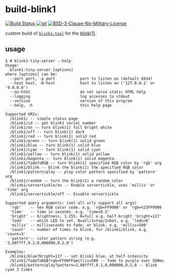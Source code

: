 # build-blink1

[![Build Status](https://jenkins.sudo.is/buildStatus/icon?job=ben%2Fbuild-blink1%2Fmain&style=flat-square)](https://jenkins.sudo.is/job/ben/job/build-blink1/)
[![git](https://git.sudo.is/shieldsio/static/v1?label=git&message=git.sudo.is/ben/build-blink1k&logo=gitea&style=flat-square&logoWidth=20&color=darkgreen)](https://git.sudo.is/ben/build-blink1)
[![BSD-3-Clause-No-Military-License](https://git.sudo.is/shieldsio/badge/license-BSD-blue?style=flat-square)](LICENSE)

custom build of [`blink1-tool`](https://github.com/todbot/blink1-tool/) for the [blink(1)](https://blink1.thingm.com/).

## usage

```
$ # blink1-tiny-server --help
Usage:
  blink1-tiny-server [options]
where [options] can be:
  --port port, -p port           port to listen on (default 8934)
  --host host, -H host           host to listen on ('127.0.0.1' or '0.0.0.0')
  --no-html                      do not serve static HTML help
  --logging                      log accesses to stdout
  --version                      version of this program
  --help, -h                     this help page

Supported URIs:
  /blink1/ -- simple status page
  /blink1/id -- get blink1 serial number
  /blink1/on -- turn blink(1) full bright white
  /blink1/off -- turn blink(1) dark
  /blink1/red -- turn blink(1) solid red
  /blink1/green -- turn blink(1) solid green
  /blink1/blue -- turn blink(1) solid blue
  /blink1/cyan -- turn blink(1) solid cyan
  /blink1/yellow -- turn blink(1) solid yellow
  /blink1/magenta -- turn blink(1) solid magenta
  /blink1/fadeToRGB -- turn blink(1) specified RGB color by 'rgb' arg
  /blink1/blink -- blink the blink(1) the specified RGB color
  /blink1/pattern/play -- play color pattern specified by 'pattern' arg
  /blink1/random -- turn the blink(1) a random color
  /blink1/servertickle/on -- Enable servertickle, uses 'millis' or 'time' arg
  /blink1/servertickle/off -- Disable servertickle

Supported query arguments: (not all urls support all args)
  'rgb'    -- hex RGB color code. e.g. 'rgb=FF9900' or 'rgb=%23FF9900
  'time'   -- time in seconds. e.g. 'time=0.5'
  'bright' -- brightness, 1-255, 0=full e.g. half-bright 'bright=127'
  'ledn'   -- which LED to set. 0=all/1=top/2=bot, e.g. 'ledn=0'
  'millis' -- milliseconds to fade, or blink, e.g. 'millis=500'
  'count'  -- number of times to blink, for /blink1/blink, e.g. 'count=3'
  'pattern'-- color pattern string (e.g. '3,00ffff,0.2,0,000000,0.2,0')

Examples:
  /blink1/blue?bright=127 -- set blink1 blue, at half-intensity
  /blink1/fadeToRGB?rgb=FF00FF&millis=500 -- fade to purple over 500ms
  /blink1/pattern/play?pattern=3,00ffff,0.2,0,000000,0.2,0 -- blink cyan 3 times
```
